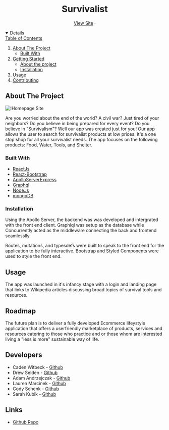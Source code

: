 
<br />
  <h1 align="center">Survivalist</h3>

  <p align="center"
    <br />
    <a href="https://survivalist-bc.herokuapp.com/">View Site</a>
    ·
    <a href="[![Survivalist](https://res.cloudinary.com/marcomontalbano/image/upload/v1631991823/video_to_markdown/images/google-drive--15U8zz4Paub0FqQyxmmXa9WECWTiaPG3a-c05b58ac6eb4c4700831b2b3070cd403.jpg)](https://drive.google.com/file/d/15U8zz4Paub0FqQyxmmXa9WECWTiaPG3a/view "Survivalist")">
  </p>
</p>

<!-- TABLE OF CONTENTS -->
<details open="open">
  <summary>Table of Contents</summary>
  <ol>
    <li>
      <a href="#about-the-project">About The Project</a>
      <ul>
        <li><a href="#built-with">Built With</a></li>
      </ul>
    </li>
    <li>
      <a href="#getting-started">Getting Started</a>
      <ul>
        <li><a href="#About the project">About the project</a></li>
        <li><a href="#installation">Installation</a></li>
      </ul>
    </li>
    <li><a href="#usage">Usage</a></li>
    <li><a href="#contributing">Contributing</a></li>
  </ol>
</details>

<!-- ABOUT THE PROJECT -->
## About The Project

![!Homepage Site](https://survivalist-bc.herokuapp.com/)

Are you worried about the end of the world? A civil war? Just tired of your neighbors? Do you believe in being prepared for every event? Do you believe in "Survivalism"? Well our app was created just for you! Our app allows the user to search for survivalist products at low prices. It's a one stop shop for all your survivalist needs. The app focuses on the following products: Food, Water, Tools, and Shelter.

### Built With

* [ReactJs](https://reactjs.org/docs/getting-started.html)
* [React-Bootstrap](https://react-bootstrap.github.io/)
* [ApolloServerExpress](https://www.npmjs.com/package/apollo-server-express)
* [Graphql](https://graphql.org/)
* [NodeJs](https://nodejs.org/en/docs/)
* [mongoDB](https://docs.mongodb.com/)

### Installation

Using the Apollo Server, the backend was was developed and intergrated with the front end client. Graphlql was setup as the database while Concurrently acted as the middleware connecting the back and frontend seamlesslly.

Routes, mutations, and typesdefs were built to speak to the front end for the application to be fully interactive. Bootstrap and Styled Components were used to style the front end.

## Usage

The app was launched in it's infancy stage with a login and landing page that links to Wikipedia articles discussing broad topics of survival tools and resources.

## Roadmap

The future plan is to deliver a fully developed Ecommerce lifeystyle application that offers a userfriendly marketplace of products, services and resources catering to those who practice and or those whom are interested living a "less is more" sustainable way of life.

## Developers

* Caden Witbeck - [Github](https://github.com/CadenWit/)
* Drew Selden  - [Github](https://github.com/selden-CBC2021)
* Adam Andrzejczak - [Github](https://github.com/andadam24)
* Lauren Marcinek - [Github](https://github.com/lc-mar)
* Cody Schenk - [Github](https://github.com/Codyschenk)
* Sarah Kubik - [Github](https://github.com/SarahKubik/)


## Links

* [Github Repo](https://github.com/SarahKubik/survivalist.git)
